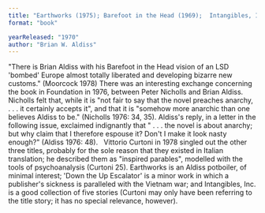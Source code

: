 ```yaml
---
title: "Earthworks (1975); Barefoot in the Head (1969);  Intangibles, Inc. (1969); 'Down the Up Escalator'"
format: "book"

yearReleased: "1970"
author: "Brian W. Aldiss"
---
```

"There is Brian Aldiss with his Barefoot in the Head  vision of an LSD 'bombed' Europe almost totally liberated and developing bizarre  new customs." (Moorcock 1978) There was an interesting exchange concerning  the book in Foundation in 1976, between Peter Nicholls and Brian Aldiss.  Nicholls felt that, while it is "not fair to say that the novel preaches  anarchy, . . . it certainly accepts it", and that it is "somehow more anarchic  than one believes Aldiss to be." (Nicholls 1976: 34, 35). Aldiss's reply, in a  letter in the following issue, exclaimed indignantly that " . . . the novel is  about anarchy; but why claim that I therefore espouse it? Don't I make it look  nasty enough?" (Aldiss 1976: 48).
 
Vittorio Curtoni in 1978 singled out the  other three titles, probably for the sole reason that they existed in Italian  translation; he described them as "inspired parables", modelled with the tools  of psychoanalysis (Curtoni 25). Earthworks is an Aldiss potboiler, of  minimal interest; 'Down the Up Escalator' is a minor work in which a publisher's  sickness is paralleled with the Vietnam war; and Intangibles, Inc. is a  good collection of five stories (Curtoni may only have been referring to the  title story; it has no special relevance, however).
 